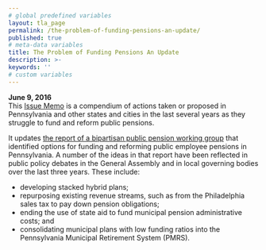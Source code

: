 ```yaml
---
# global predefined variables
layout: tla_page
permalink: /the-problem-of-funding-pensions-an-update/
published: true
# meta-data variables
title: The Problem of Funding Pensions An Update
description: >-
keywords: ''
# custom variables
---
```


**June 9, 2016**<br>
This [Issue Memo](https://drive.google.com/file/d/1FG3c22BpRBW7KT0xLxrKsdEGc5eD-R0U/view?usp=sharing) is a compendium of actions taken or proposed in Pennsylvania and other states and cities in the last several years as they struggle to fund and reform public pensions.

It updates [the report of a bipartisan public pension working group](https://drive.google.com/open?id=1VRUjXudyuIrrwDFQDvvX5P8WPJP7ducg) that identified options for funding and reforming public employee pensions in Pennsylvania. A number of the ideas in that report have been reflected in public policy debates in the General Assembly and in local governing bodies over the last three years. These include:

- developing stacked hybrid plans;
- repurposing existing revenue streams, such as from the Philadelphia sales tax to pay down pension obligations;
- ending the use of state aid to fund municipal pension administrative costs; and
- consolidating municipal plans with low funding ratios into the Pennsylvania Municipal Retirement System (PMRS).

